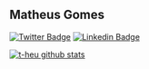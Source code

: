 ## Matheus Gomes

[![Twitter Badge](https://img.shields.io/badge/-@theu5g-1ca0f1?style=flat-square&labelColor=1ca0f1&logo=twitter&logoColor=white&link=https://twitter.com/theu5g)](https://twitter.com/theu5g) 
[![Linkedin Badge](https://img.shields.io/badge/-matheusgbatista-blue?style=flat-square&logo=Linkedin&logoColor=white&link=https://www.linkedin.com/in/matheusgbatista-3392bb153/)](https://www.linkedin.com/in/matheusgbatista/) 

[![t-heu github stats](https://github-readme-stats.vercel.app/api?username=t-heu)](https://github.com/anuraghazra/github-readme-stats)
